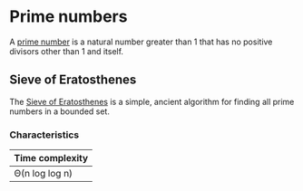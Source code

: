 # Prime numbers
A [prime number](https://en.wikipedia.org/wiki/Prime_number) is a natural number greater than 1 that has no positive divisors other than 1 and itself.

## Sieve of Eratosthenes
The [Sieve of Eratosthenes](https://en.wikipedia.org/wiki/Sieve_of_Eratosthenes) is a simple, ancient algorithm for finding all prime numbers in a bounded set.

### Characteristics
|Time complexity
|-
|Θ(n log log n)